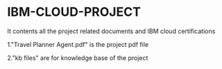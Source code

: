 # IBM-CLOUD-PROJECT
It contents all the project related documents and IBM cloud certifications

1."Travel Planner Agent.pdf" is the project pdf file 

2."kb files" are for knowledge base of the project 
